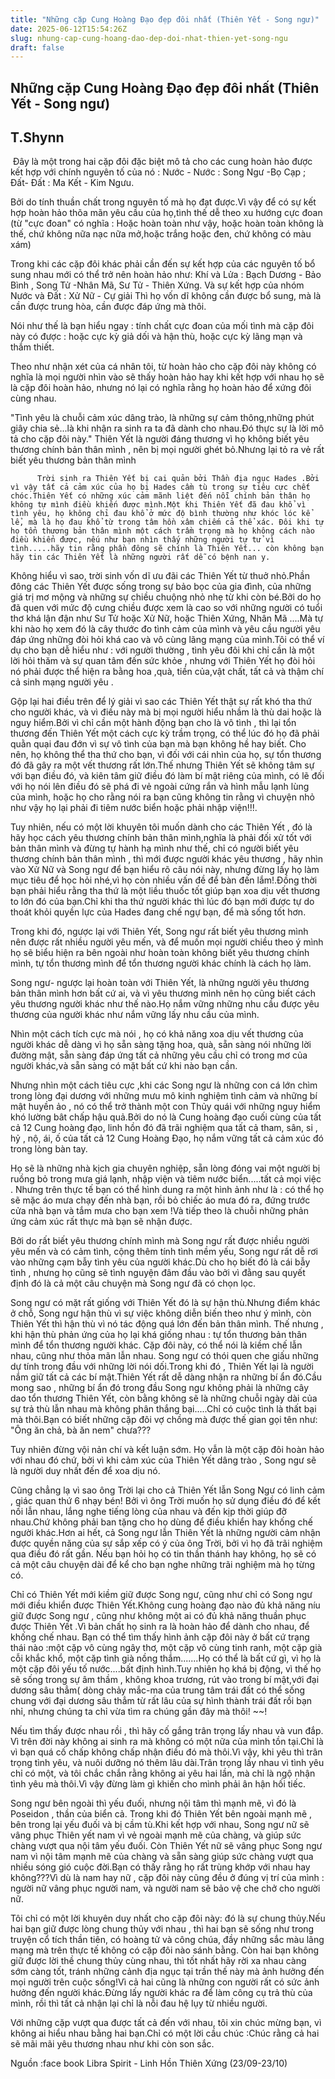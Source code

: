 ```yaml
---
title: "Những cặp Cung Hoàng Đạo đẹp đôi nhất (Thiên Yết - Song ngư)"
date: 2025-06-12T15:54:26Z
slug: nhung-cap-cung-hoang-dao-dep-doi-nhat-thien-yet-song-ngu
draft: false
---
```


## Những cặp Cung Hoàng Đạo đẹp đôi nhất (Thiên Yết - Song ngư)

## T.Shynn

​ 
Đây là một trong hai cặp đôi đặc biệt mô tả cho các cung hoàn hảo được kết hợp với chính nguyên tố của nó : 
 Nước - Nước : Song Ngư -Bọ Cạp ; Đất- Đất : Ma Kết - Kim Ngưu.
 
Bởi do tính thuần chất trong nguyên tố mà họ đạt được.Vì vậy để có sự kết hợp hoàn hảo thõa mãn yêu cầu của họ,tình thế dễ theo xu hướng cực đoan
(từ "cực đoan" có nghĩa : Hoặc hoàn toàn như vậy, hoặc hoàn toàn không là thế, chứ không nữa nạc nữa mở,hoặc trắng hoặc đen, chứ không có màu xám) 
 
Trong khi các cặp đôi khác phải cần đến sự kết hợp của các nguyên tố bổ sung nhau mới có thể trở nên hoàn hảo như:
Khí và Lửa : Bạch Dương - Bảo Bình , Song Tử -Nhân Mã, Sư Tử - Thiên Xứng.
 Và sự kết hợp của nhóm Nước và Đất :  Xử Nữ - Cự giải
Thì họ vốn dĩ không cần được bổ sung, mà là cần được trung hòa, cần được đáp ứng mà thôi.
         
Nói như thế là bạn hiểu ngay : tính chất cực đoan của mối tình mà cặp đôi này có được : hoặc cực kỳ giả dối và hận thù, hoặc cực kỳ lãng mạn và thắm thiết.
        
Theo như nhận xét của cá nhân tôi, từ hoàn hảo cho cặp đôi này không có nghĩa là mọi người nhìn vào sẽ thấy hoàn hảo hay khi kết hợp với nhau họ sẽ là cặp đôi hoàn hảo, nhưng nó lại có nghĩa rằng họ hoàn hảo để xứng đôi cùng nhau.
       
 "Tình yêu là chuỗi cảm xúc dâng trào, là những sự cảm thông,những phút giây chia sẻ...là khi nhận ra sinh ra ta đã dành cho nhau.Đó thực sự là lời mô tả cho cặp đôi này."
Thiên Yết là người đáng thương vì họ không biết yêu thương chính bản thân mình , nên bị mọi người ghét bỏ.Nhưng lại tỏ ra vẻ rất biết yêu thương bản thân mình
 
          Trời sinh ra Thiên Yết bị cai quản bởi Thần địa ngục Hades .Bởi vì vậy tất cả cảm xúc của họ bị Hades cầm tù trong sự tiêu cực chết chóc.Thiên Yết có những xúc cảm mãnh liệt đến nỗi chính bản thân họ không tự mình điều khiến được mình.Một khi Thiên Yết đã đau khổ vì tình yêu, họ không chỉ đau khổ ở mức độ bình thường như khóc lóc kể lể, mà là họ đau khổ từ trong tâm hồn xâm chiếm cả thể xác. Đôi khi tự họ tổn thương bản thân mình một cách trầm trọng mà họ không cách nào điều khiển được, nếu như bạn nhìn thấy những người tự tử vì tình.....hãy tin rằng phần đông sẽ chính là Thiên Yết... còn không bạn hãy tin các Thiên Yết là những người rất dễ có bệnh nan y.
            
Không hiểu vì sao, trời sinh vốn dĩ ưu đãi các Thiên Yết từ thuở nhỏ.Phần đông các Thiên Yết được sống trong sự bảo bọc của gia đình, của những giá trị mơ mộng và những sự chiều chuộng nhỏ nhẹ từ khi còn bé.Bởi do họ đã quen với mức độ cưng chiều được xem là cao so với những người có tuổi thơ khá lận đận như Sư Tử hoặc Xử Nữ, hoặc Thiên Xứng, Nhân Mã ....Mà tự khi nào họ xem đó là cây thước đo tình cảm của mình và yêu cầu người yêu đáp ứng những đòi hỏi khá cao và vô cùng lãng mạng của mình.Tôi có thể ví dụ cho bạn dễ hiểu như : với người thường , tình yêu đôi khi chỉ cần là một lời hỏi thăm và sự quan tâm đến sức khỏe , nhưng với Thiên Yết họ đòi hỏi nó phải được thể hiện ra bằng hoa ,quà, tiền của,vật chất, tất cả và thậm chí cả sinh mạng người yêu .
        
  Gộp lại hai điều trên để lý giải vì sao các Thiên Yết thật sự rất khó tha thứ cho người khác, và vì điều này mà bị mọi người hiểu nhầm là thù dai hoặc là nguy hiểm.Bởi vì chỉ cần một hành động bạn cho là vô tình , thì lại tổn thương đến Thiên Yết một cách cực kỳ trầm trọng, có thể lúc đó họ đã phải quằn quại đau đớn vì sự vô tình của bạn mà bạn không hề hay biết. Cho nên, họ không thể tha thứ cho bạn, vì đối với cái nhìn của họ, sự tổn thương đó đã gây ra một vết thương rất lớn.Thế nhưng Thiên Yết sẽ không tâm sự với bạn điều đó, và kiên tâm giữ điều đó làm bí mật riêng của mình, có lẽ đối với họ nói lên điều đó sẽ phá đi vẻ ngoài cứng rắn và hình mẫu lạnh lùng của mình, hoặc họ cho rằng nói ra bạn cũng không tin rằng vì chuyện nhỏ như vậy họ lại phải đi tiêm nước biển hoặc phải nhập viện!!!.
 
Tuy nhiên, nếu có một lời khuyên tôi muốn dành cho các Thiên Yết , đó là hãy học cách yêu thương chính bản thân mình,nghĩa là phải đối xử tốt với bản thân mình và đừng tự hành hạ mình như thế, chỉ có người biết yêu thương chính bản thân mình , thì mới được người khác yêu thương , hãy nhìn vào Xử Nữ và Song ngư để bạn hiểu rõ câu nói này, nhưng đừng lấy họ làm mục tiêu để học hỏi nhé,vì họ còn nhiều vấn đề để bàn đến lắm!.Đồng thời bạn phải hiểu rằng tha thứ là một liều thuốc tốt giúp bạn xoa dịu vết thương to lớn đó của bạn.Chỉ khi tha thứ người khác thì lúc đó bạn mới được tự do thoát khỏi quyền lực của Hades đang chế ngự bạn, để mà sống tốt hơn.
 
Trong khi đó, ngược lại với Thiên Yết, Song ngư rất biết yêu thương mình nên được rất nhiều người yêu mến, và để muốn mọi người chiều theo ý mình họ sẽ biểu hiện ra bên ngoài như hoàn toàn không biết yêu thương chính mình, tự tổn thương mình để tổn thương người khác chính là cách họ làm.
 
Song ngư- ngược lại hoàn toàn với Thiên Yết, là những người yêu thương bản thân mình hơn bất cứ ai, và vì yêu thương mình nên họ cũng biết cách yêu thương người khác như thế nào.Họ nắm vững những nhu cầu được yêu thương của người khác như nắm vững lấy nhu cầu của mình.
 
Nhìn một cách tích cực mà nói , họ có khả năng xoa dịu vết thương của người khác dễ dàng vì họ sẵn sàng tặng hoa, quà, sẵn sàng nói những lời đường mật, sẵn sàng đáp ứng tất cả những yêu cầu chỉ có trong mơ của người khác,và sẵn sàng có mặt bất cứ khi nào bạn cần.
 
Nhưng nhìn một cách tiêu cực ,khi các Song ngư là những con cá lớn chìm trong lòng đại dương với những mưu mô kinh nghiệm tình cảm và những bí mật huyền ảo , nó có thể trở thành một con Thủy quái với những nguy hiểm khó lường bât chấp hậu quả.Bởi do nó là Cung hoàng đạo cuối cùng của tất cả 12 Cung hoàng đạo, linh hồn đó đã trãi nghiệm qua tất cả tham, sân, si , hỷ , nộ, ái, ố của tất cả 12 Cung Hoàng Đạo, họ nắm vững tất cả cảm xúc đó trong lòng bàn tay.
 
Họ sẽ là những nhà kịch gia chuyên nghiệp, sẵn lòng đóng vai một người bị ruồng bỏ trong mưa giá lạnh, nhập viện và tiêm nước biển.....tất cả mọi việc . Nhưng trên thực tế bạn có thể hình dung ra một hình ảnh như là : có thể họ sẽ mặc áo mưa chạy đến nhà bạn, rồi bỏ chiếc áo mưa đó ra, đứng trước cửa nhà bạn và tắm mưa cho bạn xem !Và tiếp theo là chuỗi những phản ứng cảm xúc rất thực mà bạn sẽ nhận được.
 
Bởi do rất biết yêu thương chính mình mà Song ngư rất được nhiều người yêu mến và có cảm tình, cộng thêm tính tình mềm yếu, Song ngư rất dễ rơi vào những cạm bẫy tình yêu của người khác.Dù cho họ biết đó là cái bẫy tình , nhưng họ cũng sẽ tình nguyện đâm đầu vào bởi vì đằng sau quyết định đó là cả một câu chuyện mà Song ngư đã có chọn lọc.
 
Song ngư có mặt rất giống với Thiên Yết đó là sự hận thù.Nhưng điểm khác ở chỗ, Song ngư hận thù vì sự việc không diễn biến theo như ý mình, còn Thiên Yết thì hận thù vì nó tác động quá lớn đến bản thân mình.
Thế nhưng , khi hận thù phản ứng của họ lại khá giống nhau : tự tổn thương bản thân mình để tổn thương người khác.
Cặp đôi này, có thể nói là kiềm chế lẫn nhau, cũng như thỏa mãn lẫn nhau.
Song ngư có thói quen che giấu những dự tính trong đầu với những lời nói dối.Trong khi đó , Thiên Yết lại là người nắm giữ tất cả các bí mật.Thiên Yết rất dễ dàng nhận ra những bí ẩn đó.Cầu mong sao , những bí ẩn đó trong đầu Song ngư không phải là những cây dao tổn thương Thiên Yết, còn bằng không sẽ là những chuỗi ngày dài của sự trả thù lẫn nhau mà không phân thắng bại.....Chỉ có cuộc tình là thất bại mà thôi.Bạn có biết những cặp đôi vợ chồng mà được thế gian gọi tên như: "Ông ăn chả, bà ăn nem" chưa??? 
 
Tuy nhiên đừng vội nản chí và kết luận sớm. Họ vẫn là một cặp đôi hoàn hảo với nhau đó chứ, bởi vì khi cảm xúc của Thiên Yết dâng trào , Song ngư sẽ là người duy nhất đến để xoa dịu nó.
 
Cũng chẳng lạ vì sao ông Trời lại cho cả Thiên Yết lẫn Song Ngư có linh cảm , giác quan thứ 6 nhạy bén! Bởi vì ông Trời muốn họ sử dụng điều đó để kết nối lẫn nhau, lắng nghe tiếng lòng của nhau và đến kịp thời giúp đỡ nhau.Chứ không phải ban tặng cho họ dùng để điều khiển hay khống chế người khác.Hơn ai hết, cả Song ngư lẫn Thiên Yết là những người cảm nhận được quyền năng của sự sắp xếp có ý của ông Trời, bởi vì họ đã trãi nghiệm qua điều đó rất gần. Nếu bạn hỏi họ có tin thần thánh hay không, họ sẽ có cả một câu chuyện dài để kể cho bạn nghe những trãi nghiệm mà họ từng có.
 
Chỉ có Thiên Yết mới kiềm giữ được Song ngư, cũng như chỉ có Song ngư mới điều khiển được Thiên Yết.Không cung hoàng đạo nào đủ khả năng níu giữ được Song ngư , cũng như không một ai có đủ khả năng thuần phục được Thiên Yết .Vì bản chất họ sinh ra là hoàn hảo để dành cho nhau, để khống chế nhau.
Bạn có thể tìm thấy hình ảnh cặp đôi này ở bất cứ trạng thái nào :một cặp vô cùng ngây thơ, một cặp vô cùng tinh ranh, một cặp già cỗi khắc khổ, một cặp tình già nồng thắm.......Họ có thể là bất cứ gì, vì họ là một cặp đôi yếu tố nước....bất định hình.Tuy nhiên họ khá bị động, vì thế họ sẽ sống trong sự âm thầm , không khoa trương, rút vào trong bí mật,với đại dương sâu thẳm( dòng chảy mắc-ma của trung tâm trái đất có thể sống chung với đại dương sâu thẳm từ rất lâu của sự hình thành trái đất rồi bạn nhỉ, nhưng chúng ta chỉ vừa tìm ra chúng gần đây mà thôi! ~~!
 
Nếu tìm thấy được nhau rồi , thì hãy cố gắng trân trọng lấy nhau và vun đắp. Vì trên đời này không ai sinh ra mà không có một nữa của mình tồn tại.Chỉ là vì bạn quá cố chấp không chấp nhận điều đó mà thôi.Vì vậy, khi yêu thì trân trọng tình yêu, và nuôi dưỡng nó thêm lâu dài.Trân trọng lấy nhau vì tình yêu chỉ có một, và tôi chắc chắn rằng không ai yêu hai lần, mà chỉ là ngộ nhận tình yêu mà thôi.Vì vậy đừng làm gì khiến cho mình phải ân hận hối tiếc.
 
Song ngư bên ngoài thì yếu đuối, nhưng nội tâm thì mạnh mẽ, vì đó là Poseidon , thần của biển cả. Trong khi đó Thiên Yết bên ngoài mạnh mẽ , bên trong lại yếu đuối và bị cầm tù.Khi kết hợp với nhau, Song ngư nữ sẽ vâng phục Thiên yết nam vì vẻ ngoài mạnh mẽ của chàng, và giúp sức chàng vượt qua nội tâm yếu đuối. Còn Thiên Yết nữ sẽ vâng phục Song ngư nam vì nội tâm mạnh mẽ của chàng và sẵn sàng giúp sức chàng vượt qua nhiều sóng gió cuộc đời.Bạn có thấy rằng họ rất trùng khớp với nhau hay không???Vì dù là nam hay nữ , cặp đôi này cũng đều ở đúng vị trí của mình : người nữ vâng phục người nam, và người nam sẽ bảo vệ che chở cho người nữ.
 
Tôi chỉ có một lời khuyên duy nhất cho cặp đôi này: đó là sự chung thủy.Nếu hai bạn giữ được lòng chung thủy với nhau , thì hai bạn sẽ sống như trong truyện cổ tích thần tiên, có hoàng tử và công chúa, đầy những sắc màu lãng mạng mà trên thực tế không có cặp đôi nào sánh bằng.
Còn hai bạn không giữ được lời thề chung thủy cùng nhau, thì tốt nhất hãy rời xa nhau càng sớm càng tốt, tránh những cảnh địa ngục tại trần thế này mà ảnh hưởng đến mọi người trên cuộc sống!Vì cả hai cũng là những con người rất có sức ảnh hưởng đến người khác.Đừng lấy người khác ra để làm công cụ trả thù của mình, rồi thì tất cả nhận lại chỉ là nỗi đau hệ lụy từ nhiều người.
 
Với những cặp vượt qua được tất cả đến với nhau, tôi xin chúc mừng bạn, vì không ai hiểu nhau bằng hai bạn.Chỉ có một lời cầu chúc :Chúc rằng cả hai sẽ mãi mãi yêu thương nhau như khi còn son sắc.
 
 
Nguồn :face book Libra Spirit - Linh Hồn Thiên Xứng (23/09-23/10)